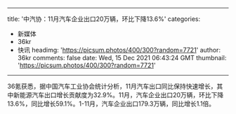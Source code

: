
---
title: '中汽协：11月汽车企业出口20万辆，环比下降13.6%'
categories: 
 - 新媒体
 - 36kr
 - 快讯
headimg: 'https://picsum.photos/400/300?random=7721'
author: 36kr
comments: false
date: Wed, 15 Dec 2021 06:43:24 GMT
thumbnail: 'https://picsum.photos/400/300?random=7721'
---

<div>   
36氪获悉，据中国汽车工业协会统计分析，11月汽车出口同比保持快速增长，其中新能源汽车出口增长贡献度为32.9%。11月，汽车企业出口20万辆，环比下降13.6%，同比增长59.1%。1-11月，汽车企业出口179.3万辆，同比增长1.1倍。  
</div>
            